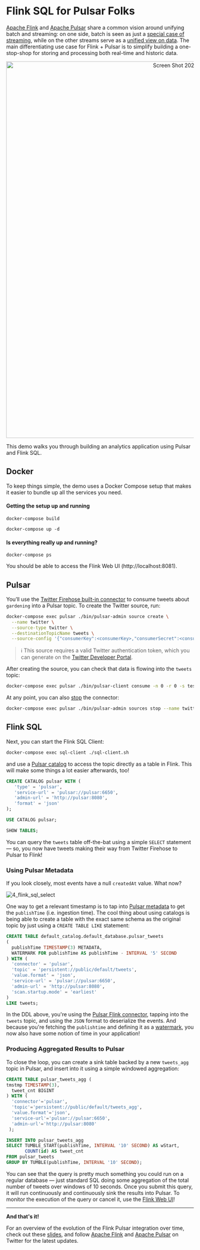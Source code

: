 # Flink SQL for Pulsar Folks

[Apache Flink](https://flink.apache.org/) and [Apache Pulsar](https://pulsar.apache.org/) share a common vision around unifying batch and streaming: on one side, batch is seen as just a [special case of streaming](https://youtu.be/h5OYmy9Yx7Y), while on the other streams serve as a [unified view on data](https://medium.com/streamnative/apache-pulsar-as-one-storage-455222c59017). The main differentiating use case for Flink + Pulsar is to simplify building a one-stop-shop for storing and processing both real-time and historic data.

<p align="center">
<img width="1008" alt="Screen Shot 2021-05-11 at 15 44 58" src="https://user-images.githubusercontent.com/23521087/117826785-b9e7f580-b270-11eb-85a9-828baf461ffd.png">
</p>

This demo walks you through building an analytics application using Pulsar and Flink SQL.

## Docker

To keep things simple, the demo uses a Docker Compose setup that makes it easier to bundle up all the services you need.

#### Getting the setup up and running

`docker-compose build`

`docker-compose up -d`

#### Is everything really up and running?

`docker-compose ps`

You should be able to access the Flink Web UI (http://localhost:8081).

## Pulsar

You’ll use the [Twitter Firehose built-in connector](https://pulsar.apache.org/docs/en/io-twitter-source) to consume tweets about `gardening` into a Pulsar topic. To create the Twitter source, run:

```bash
docker-compose exec pulsar ./bin/pulsar-admin source create \
  --name twitter \
  --source-type twitter \
  --destinationTopicName tweets \
  --source-config '{"consumerKey":<consumerKey>,"consumerSecret":<consumerSecret>,"token":<token>,"tokenSecret":<tokenSecret>, "terms":"gardening"}'
```

> :information_source: This source requires a valid Twitter authentication token, which you can generate on the [Twitter Developer Portal](https://developer.twitter.com/en/docs/authentication/oauth-1-0a/obtaining-user-access-tokens).

After creating the source, you can check that data is flowing into the `tweets` topic:

```bash
docker-compose exec pulsar ./bin/pulsar-client consume -n 0 -r 0 -s test tweets
```

At any point, you can also [stop](https://pulsar.apache.org/docs/en/io-use/#stop-a-connector) the connector:

```bash
docker-compose exec pulsar ./bin/pulsar-admin sources stop --name twitter
```

## Flink SQL

Next, you can start the Flink SQL Client:

```bash
docker-compose exec sql-client ./sql-client.sh
```

and use a [Pulsar catalog](https://github.com/streamnative/pulsar-flink#catalog) to access the topic directly as a table in Flink. This will make some things a lot easier afterwards, too!

```sql
CREATE CATALOG pulsar WITH (
   'type' = 'pulsar',
   'service-url' = 'pulsar://pulsar:6650',
   'admin-url' = 'http://pulsar:8080',
   'format' = 'json'
);

USE CATALOG pulsar;

SHOW TABLES;
```

You can query the `tweets` table off-the-bat using a simple `SELECT` statement — so, you now have tweets making their way from Twitter Firehose to Pulsar to Flink!

### Using Pulsar Metadata

If you look closely, most events have a null `createdAt` value. What now?

![4_flink_sql_select](https://user-images.githubusercontent.com/23521087/117856935-887d2300-b28c-11eb-913a-edadb1b8a8de.gif)

One way to get a relevant timestamp is to tap into [Pulsar metadata](https://github.com/streamnative/pulsar-flink#metadata-configurations) to get the `publishTime` (i.e. ingestion time). The cool thing about using catalogs is being able to create a table with the exact same schema as the original topic by just using a `CREATE TABLE LIKE` statement:

```sql
CREATE TABLE default_catalog.default_database.pulsar_tweets 
(
  publishTime TIMESTAMP(3) METADATA,
  WATERMARK FOR publishTime AS publishTime - INTERVAL '5' SECOND
) WITH (
  'connector' = 'pulsar',
  'topic' = 'persistent://public/default/tweets',
  'value.format' = 'json',
  'service-url' = 'pulsar://pulsar:6650',
  'admin-url' = 'http://pulsar:8080',
  'scan.startup.mode' = 'earliest'
)
LIKE tweets;
```

In the DDL above, you're using the [Pulsar Flink connector](https://github.com/streamnative/pulsar-flink#pulsar-flink-connector), tapping into the `tweets` topic, and using the `JSON` format to deserialize the events. And because you're fetching the `publishtime` and defining it as a [watermark](https://ci.apache.org/projects/flink/flink-docs-stable/docs/dev/table/sql/create/#watermark), you now also have some notion of time in your application!

### Producing Aggregated Results to Pulsar

To close the loop, you can create a sink table backed by a new `tweets_agg` topic in Pulsar, and insert into it using a simple windowed aggregation:

```sql
CREATE TABLE pulsar_tweets_agg (
tmstmp TIMESTAMP(3),
  tweet_cnt BIGINT
) WITH (
  'connector'='pulsar',
  'topic'='persistent://public/default/tweets_agg',
  'value.format'='json',
  'service-url'='pulsar://pulsar:6650',
  'admin-url'='http://pulsar:8080'
 );

INSERT INTO pulsar_tweets_agg
SELECT TUMBLE_START(publishTime, INTERVAL '10' SECOND) AS wStart,
       COUNT(id) AS tweet_cnt
FROM pulsar_tweets
GROUP BY TUMBLE(publishTime, INTERVAL '10' SECOND);
```

You can see that the query is pretty much something you could run on a regular database — just standard SQL doing some aggregation of the total number of tweets over windows of 10 seconds. Once you submit this query, it will run continuously and continuously sink the results into Pulsar. To monitor the execution of the query or cancel it, use the [Flink Web UI](http://localhost:8081)!

<hr>

**And that's it!**

For an overview of the evolution of the Flink Pulsar integration over time, check out these [slides](https://noti.st/morsapaes/wU2kF1/select-star-flink-sql-for-pulsar-folks), and follow [Apache Flink](https://twitter.com/ApacheFlink) and [Apache Pulsar](https://twitter.com/apache_pulsar) on Twitter for the latest updates.